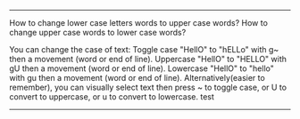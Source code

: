 ------------------------------------------------------------
How to change lower case letters words to upper case words? 
How to change upper case words to lower case words?

You can change the case of text:
    Toggle case "HellO" to "hELLo" with g~ then a movement (word or end of line). 
    Uppercase "HellO" to "HELLO" with gU then a movement (word or end of line). 
    Lowercase "HellO" to "hello" with gu then a movement (word or end of line). 
Alternatively(easier to remember), you can visually select text then press ~ to toggle case, or U to convert to uppercase, or u to convert to lowercase. 
test

------------------------------------------------------------

